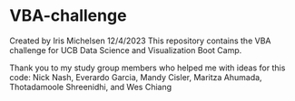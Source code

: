 # VBA-challenge

Created by Iris Michelsen
12/4/2023
This repository contains the VBA challenge for UCB Data Science and Visualization Boot Camp.

Thank you to my study group members who helped me with ideas for this code: Nick Nash, Everardo Garcia, Mandy Cisler, Maritza Ahumada, Thotadamoole Shreenidhi, and Wes Chiang
